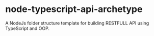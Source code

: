 # node-typescript-api-archetype
A NodeJs folder structure template for building RESTFULL API using TypeScript and OOP.
